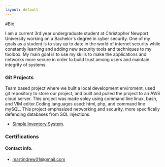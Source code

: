 ```yaml
---
layout: default
---
```


#Bio

I am a current 3rd year undergraduate student at Christopher Newport University working on a Bachelor's degree in cyber security. One of my goals as a student is to stay up to date in the world of internet security while constantly learning and adding new security tools and techniques to my toolbox. My main goal is to use my skills to make the applications and networks more secure in order to build trust among users and maintain integrity of systems.

### Git Projects

Team based project where we built a local development enviroment, used git repository to store our project, and built and pulled the project to an AWS cloud server. This project was made soley using command line linux, bash, and VIM editor.Coding languages used: html, php, and command line mySQL. This project emphasized networking and security, more specifically defending databases from SQL injections.
* [Simple Inventory System](https://github.com/TCVoell/cpsc336-fa23-pingdom).

### Certifications
<div data-iframe-width="150" data-iframe-height="270" data-share-badge-id="42d45c48-8844-4970-9718-1334d99d54b5" data-share-badge-host="https://www.credly.com"></div><script type="text/javascript" async src="//cdn.credly.com/assets/utilities/embed.js"></script>

#### Contact info.
* martindrew01@gmail.com
